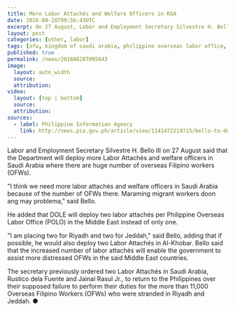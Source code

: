 ```yaml
---
title: More Labor Attachés and Welfare Officers in KSA
date: 2016-08-28T09:56:43UTC
excerpt: On 27 August, Labor and Employment Secretary Silvestre H. Bello III said that the department will be deploying more labor attachés and welfare officers in Saudi Arabia to assist Overseas Filipino Workers in the Kingdom of Saudi Arabia.
layout: post
categories: [other, labor]
tags: [ofw, kingdom of saudi arabia, philippine overseas labor office, polo, riyadh, jeddah, al-khobar]
published: true
permalink: /news/20160828T095643
image:
  layout: auto_width
  source: 
  attribution: 
video:
  layout: [top | bottom]
  source: 
  attribution: 
sources:
  - label: Philippine Information Agency
    link: http://news.pia.gov.ph/article/view/1141472219715/bello-to-deploy-more-labor-attaches-welfare-officers-in-the-middle-east
---
```


Labor and Employment Secretary Silvestre H. Bello III on 27 August said that the Department will deploy more Labor Attachés and welfare officers in Saudi Arabia where there are huge number of overseas Filipino workers (OFWs).

"I think we need more labor attachés and welfare officers in Saudi Arabia because of the number of OFWs there. Maraming migrant workers doon ang may problema," said Bello.

He added that DOLE will deploy two labor attachés per Philippine Overseas Labor Office (POLO) in the Middle East instead of only one.

"I am placing two for Riyadh and two for Jeddah," said Bello, adding that if possible, he would also deploy two Labor Attachés in Al-Khobar.
Bello said that the increased number of labor attachés will enable the government to assist more distressed OFWs in the said Middle East countries.

The secretary previously ordered two Labor Attachés in Saudi Arabia, Rustico dela Fuente and Jainal Rasul Jr., to return to the Philippines over their supposed failure to perform their duties for the more than 11,000 Overseas Filipino Workers (OFWs) who were stranded in Riyadh and Jeddah.
&#x25cf;
